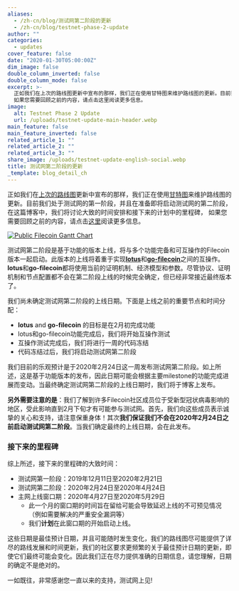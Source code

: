 ```yaml
---
aliases:
  - /zh-cn/blog/测试网第二阶段的更新
  - /zh-cn/blog/testnet-phase-2-update
author: ""
categories:
  - updates
cover_feature: false
date: "2020-01-30T05:00:00Z"
dim_image: false
double_column_inverted: false
double_column_mode: false
excerpt: >-
  正如我们在上次的路线图更新中宣布的那样，我们正在使用甘特图来维护路线图的更新。目前我们处于测试网的第一阶段，并且在准备即将启动测试网的第二阶段，在这篇博客中，我们将讨论大致的时间安排和接下来的计划中的里程碑，
  如果您需要回顾之前的内容，请点击这里阅读更多信息。
image:
  alt: Testnet Phase 2 Update
  url: /uploads/testnet-update-main-header.webp
main_feature: false
main_feature_inverted: false
related_article_1: ""
related_article_2: ""
related_article_3: ""
share_image: /uploads/testnet-update-english-social.webp
title: 测试网第二阶段的更新
_template: blog_detail_ch
---
```


正如我们在[上次的路线图](https://filecoin.io/blog/roadmap-update-2019-q4/)更新中宣布的那样，我们正在使用[甘特图](https://app.instagantt.com/shared/s/1152992274307505/latest)来维护路线图的更新。目前我们处于测试网的第一阶段，并且在准备即将启动测试网的第二阶段，在这篇博客中，我们将讨论大致的时间安排和接下来的计划中的里程碑， 如果您需要回顾之前的内容，请点击[这里](https://filecoin.io/blog/roadmap-update-2019-q4/#what-s-next)阅读更多信息。

[![Public Filecoin Gantt Chart](https://filecoin.io/vintage/images/blog/testnet-phase-2-gantt-chart.jpg)](https://filecoin.io/vintage/images/blog/testnet-phase-2-gantt-chart.jpg)

测试网第二阶段是基于功能的版本上线，将与多个功能完备和可互操作的Filecoin版本一起启动。此版本的上线将着重于实现[**lotus**](https://github.com/filecoin-project/lotus)和[**go-filecoin**](https://github.com/filecoin-project/venus)之间的互操作。**lotus**和**go-filecoin**都将使用当前的证明机制、经济模型和参数。尽管协议、证明机制和节点配置都不会在第二阶段上线的时候完全确定，但已经非常接近最终版本了。

我们尚未确定测试网第二阶段的上线日期。下面是上线之前的重要节点和时间分配：

- **lotus** and **go-filecoin** 的目标是在2月初完成功能
- lotus和go-filecoin功能完成后，我们将开始互操作测试
- 互操作测试完成后，我们将进行一周的代码冻结
- 代码冻结过后，我们将启动测试网第二阶段

我们目前的乐观预计是于2020年2月24日这一周发布测试网第二阶段。如上所述，这是基于功能版本的发布，因此日期可能会根据主要milestone的功能完成进展而变动。当最终确定测试网第二阶段的上线日期时，我们将于博客上发布。

**另外需要注意的是**：我们了解到许多Filecoin社区成员位于受新型冠状病毒影响的地区，受此影响直到2月下旬才有可能参与测试网。首先，我们向这些成员表示诚挚的关心和支持，请注意保重身体！其次**我们保证我们不会在2020年2月24日之前启动测试网第二阶段**。当我们确定最终的上线日期，会在此发布。

### 接下来的里程碑

综上所述，接下来的里程碑的大致时间：

- 测试网第一阶段：2019年12月11日至2020年2月21日
- 测试网第二阶段：2020年2月24日至2020年4月24日
- 主网上线窗口期：2020年4月27日至2020年5月29日
  - 此一个月的窗口期的时间旨在留给可能会导致延迟上线的不可预见情况（例如需要解决的严重安全漏洞等）
  - 我们**计划**在此窗口期的开始启动上线。

这些日期是最佳预计日期，并且可能随时发生变化，我们的路线图尽可能提供了详尽的路线发展和时间更新，我们的社区要求更频繁的关于最佳预计日期的更新，即使它们最终可能会变化。因此我们正在尽力提供准确的日期信息，请您理解，日期的确定不是绝对的。

一如既往，非常感谢您一直以来的支持，测试网上见!
